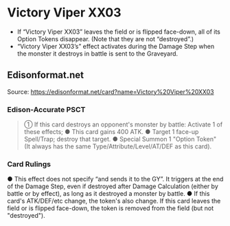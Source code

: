 # Victory Viper XX03

*   If “Victory Viper XX03” leaves the field or is flipped face-down, all of its Option Tokens disappear. (Note that they are not “destroyed”.)
*   “Victory Viper XX03’s” effect activates during the Damage Step when the monster it destroys in battle is sent to the Graveyard.

## Edisonformat.net

Source: https://edisonformat.net/card?name=Victory%20Viper%20XX03

### Edison-Accurate PSCT

> ① If this card destroys an opponent's monster by battle: Activate 1 of these effects; ● This card gains 400 ATK.
> ● Target 1 face-up Spell/Trap; destroy that target.
> ● Special Summon 1 "Option Token" (It always has the same Type/Attribute/Level/AT/DEF as this card).

### Card Rulings

● This effect does not specify “and sends it to the GY”. It triggers at the end of the Damage Step, even if destroyed after Damage Calculation (either by battle or by effect), as long as it destroyed a monster by battle.
● If this card's ATK/DEF/etc change, the token's also change. If this card leaves the field or is flipped face-down, the token is removed from the field (but not "destroyed").
            